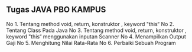 ## Tugas JAVA PBO KAMPUS

No 1. Tentang method void, return, konstruktor , keyword "this“
No 2. Tentang Class Pada Java
No 3. Tentang method void, return, konstruktor , keyword "this“ menggunakan inputan Scanner
No 4. Menampilkan Output Gaji
No 5. Menghitung Nilai Rata-Rata
No 6. Perbaiki Sebuah Program
